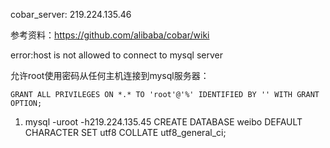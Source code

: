 
cobar_server: 219.224.135.46

参考资料：https://github.com/alibaba/cobar/wiki

error:host is not allowed to connect to mysql server

允许root使用密码从任何主机连接到mysql服务器：
```
GRANT ALL PRIVILEGES ON *.* TO 'root'@'%' IDENTIFIED BY '' WITH GRANT OPTION;
```

1. mysql -uroot -h219.224.135.45
CREATE DATABASE weibo DEFAULT CHARACTER SET utf8 COLLATE utf8_general_ci;
